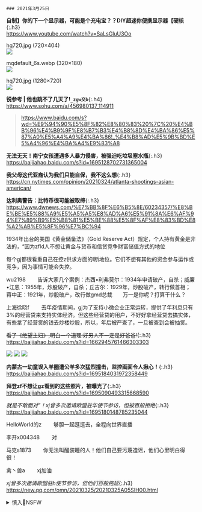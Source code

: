 ```tip
### 2021年3月25日
```
**自制】你的下一个显示器，可能是个充电宝？？DIY超迷你便携显示器【硬核**{:.h3}<br>
<https://www.youtube.com/watch?v=SaLsGluU3Oo>

hq720.jpg (720×404)<br>
<img src="https://slack-imgs.com/?url=https://i.ytimg.com/vi/SaLsGluU3Oo/hq720.jpg?sqp=-oaymwEcCNAFEJQDSFXyq4qpAw4IARUAAIhCGAFwAcABBg==&rs=AOn4CLBDKxrgdDAEXVEmS3YThJ6yDs8tyQ">

mqdefault_6s.webp (320×180)<br>
<img src="https://slack-imgs.com/?url=https://i.ytimg.com/an_webp/SaLsGluU3Oo/mqdefault_6s.webp?du=3000&sqp=CICq8YIG&rs=AOn4CLDI5mlTJAqcNlDMK33Zvidw6OeNSA">

hq720.jpg (1280×720)<br>
<img src="https://slack-imgs.com/?url=https://i.ytimg.com/vi/SaLsGluU3Oo/hq720.jpg">

**锐参考 | 他也跳不了几天了!`_zgw交b`**{:.h4}<br>
<https://www.sohu.com/a/456980137_114911>
><https://www.baidu.com/s?wd=%E9%94%90%E5%8F%82%E8%80%83%20%7C%20%E4%BB%96%E4%B9%9F%E8%B7%B3%E4%B8%8D%E4%BA%86%E5%87%A0%E5%A4%A9%E4%BA%86!_%E4%B8%AD%E5%9B%BD%E5%A4%96%E4%BA%A4%E9%83%A8>

**无法无天！南宁女孩遭遇多人暴力侵害，被强迫吃垃圾塞水瓶**{:.h3}<br>
<https://baijiahao.baidu.com/s?id=1695128702731365004>

**我父母这代亚裔认为我们只能自保，我不这么想**{:.h3}<br>
<https://cn.nytimes.com/opinion/20210324/atlanta-shootings-asian-american/>

**达利奥警告：比特币很可能被取缔**{:.h3}<br>
<https://www.dwnews.com/%E7%BB%8F%E6%B5%8E/60234357/%E8%BE%BE%E5%88%A9%E5%A5%A5%E8%AD%A6%E5%91%8A%E6%AF%94%E7%89%B9%E5%B8%81%E5%BE%88%E5%8F%AF%E8%83%BD%E8%A2%AB%E5%8F%96%E7%BC%94>

1934年出台的美国《黄金储备法》（Gold Reserve Act）规定，个人持有黄金是非法的，“因为zfld人不想让黄金与货币和信贷竞争财富储值方式的地位

每个gj都很看重自己在控z供求方面的l断地位。它们不想有其他的资金参与运作或竞争，因为事情可能会失控。

wu2198
　　告诉大家几个案例：杰西•利弗莫尔：1934年申请破产，自杀；威廉•江恩：1955年，炒股破产，自杀；丘吉尔：1929年，炒股破产，转行做首相；蒋中正：1921年，炒股破产，改行做gmd总裁　　万一是你呢？打算干什么？

上海徐晓f
　　去年疫情期间，gj为了支持小微企业正常运转，提供了年利息只有3%的经营贷来支持实体经济。但这些经营贷的用户，不好好拿经营贷去搞实体，有些拿了经营贷的钱去炒楼炒股，所以，年后被严查了，一旦被查到会被抽贷。

~~看了《绝望主妇》,明白一个道理:好男人不一定是好爸爸!~~{:.h3}<br>
<https://baijiahao.baidu.com/s?id=1662945761466303303>

![](http://pics6.baidu.com/feed/a9d3fd1f4134970a5276782c1703a5cea6865dff.jpeg?token=a86c372941038f1ce133cf6b86a55ed3)
![](http://pics5.baidu.com/feed/d6ca7bcb0a46f21f9b4d41e777ed1f660d33ae5c.jpeg?token=5063eb66e91c31a3bc514467c4110e42)
![](http://pics5.baidu.com/feed/c8ea15ce36d3d539b7a859c2b84e9d56342ab06d.jpeg?token=b1f74bc13719deddae42f929aebb78e7)

**内蒙古一幼童误入羊圈遭公羊多次猛烈撞击，监控画面令人揪心！**{:.h3}<br>
<https://baijiahao.baidu.com/s?id=1695184031972358449>

**拜登zf不想让gz看到的这些照片，被曝光了**{:.h3}<br>
<https://baijiahao.baidu.com/s?id=1695090493315668590>

*就是不敢面对”！xj曾多次邀请欧盟驻华使节参访，但被百般拒绝*{:.h3}<br>
<https://baijiahao.baidu.com/s?id=1695180148785235044>

HelloWorld的z
　　够胆一起逛逛去，全程向世界直播

李开x004348
　　对

马克s1873
　　你无法叫醒装睡的人！他们自己要污蔑造谣，他们心里明白得很！

禽丶兽a
　　xj加油

*xj曾多次邀请欧盟驻h使节参访，但他们百般拖延*{:.h3}<br>
<https://new.qq.com/omn/20210325/20210325A05SIH00.html>

<details>
	<summary>慎入🔞NSFW</summary>

  Not Safe For Work
  <img src="https://slack-imgs.com/?url=https://upload.wikimedia.org/wikipedia/commons/thumb/d/d3/Biohazard_Symbol_Specification.png/210px-Biohazard_Symbol_Specification.png">

    <details>

  	<summary>风险自理Use At Your Own Risk🈲</summary>
  	<pre>

抵zH&正片，一场精心策划的阴m（20210324第3704
https://www.youtube.com/watch?v=K6cmHbwDzQ8

你抵z个hm药酒试试，直接给你z内mg去。
　　就好像韩g要装萨d，我们对乐t下手了，把乐在zg活活就给搞死了，你以为是老bx搞的吗？

zg重复晚清wj覆辙：惹祸、打架和装孙子
https://www.boxun.com/news/gb/pubvp/2021/03/202103250030.shtml

吾尝谓zg之于夷人，可以明目张胆与之划定章程，而zg一味怕；夷人断不可欺，而zg一味诈；zg尽多事，夷人尽强，一切以理自处，杜其横逆之萌，而不可稍撄其怒，而zg一味蛮；彼有情可以揣度，有理可以制伏，而zg一味蠢；真乃无可如何。

公开上hg务y餐厅饭菜价格被指“泄m网m被z
https://www.rfa.org/mandarin/yataibaodao/renquanfazhi/ql2-03242021072938.html

2edeef9d-e8cc-47e0-b80b-737be169a5e0.png (620×340)<br>
<img src="https://slack-imgs.com/?url=https://www.rfa.org/mandarin/yataibaodao/renquanfazhi/ql2-03242021072938.html/@@images/2edeef9d-e8cc-47e0-b80b-737be169a5e0.png">

自然》曝光造假论文“产业化” 大部分来自zg
<https://www.rfa.org/mandarin/yataibaodao/kejiaowen/hj-03242021141835.html>
	</pre>

</details>
